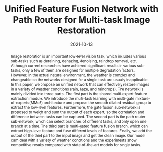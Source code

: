 ---
title: "Uniﬁed Feature Fusion Network with Path Router for Multi-task Image Restoration"
authors: [Zhou Jingyuan, Leong Chaktou, Luo Yiyang, Lin Minyi, Liao Wantong, Li, Congduan]
venue: 'ICCT 2021'
date: 2021-10-13
tags: []
link: https://ieeexplore.ieee.org/document/9658001
teaser: /images/paper/uffn.gif
abstract: Image restoration is an important low-level vision task, which includes various sub-tasks such as deraining, dehazing, denoising, raindrop removal, etc. Although current researches have achieved significant results in various sub-tasks, only a few of them are designed for multiple degradation factors. However, in the actual natural environment, the weather is complex and changeable so the networks designed for a single task are usually inapplicable. In this paper, we propose an unified network that can effectively restore images in a variety of weather conditions (rain, haze, and raindrops). The network is mainly divided into three parts. The first part is the shared multi-expert feature extraction module. We introduce the multi-task learning with multi-gate mixture-of-experts(MMoE) architecture and propose the smooth dilated residual group to extract the low-level features. Furthermore, the gate fusion sub-network is proposed to weigh and sum the output of each expert, so the correlation and difference between tasks can be captured. The second part is the path router sub-network, which can select branches of different tasks, and only open one branch at a time. The third part is multi-gated feature fusion branch, which can extract high-level feature and fuse different levels of features. Finally, we add the output of the third part to the input image and get the clean image. Our model cam deal with a variety of weather conditions and the experiments show competitive results compared with state-of-the-art models for single tasks.
---